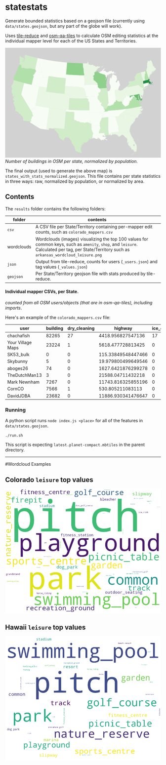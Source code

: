 # statestats
Generate bounded statistics based on a geojson file (currently using `data/states.geojson`, but any part of the globe will work).

Uses [tile-reduce](//github.com/mapbox/tile-reduce) and [osm-qa-tiles](//osmlab.github.io/osm-qa-tiles/) to calculate OSM editing statistics at the individual mapper level for each of the US States and Territories.

![Image of the Continental US](osm-buildings-norm-pop.png)
_Number of buildings in OSM per state, normalized by population._ 

The final output (used to generate the above map) is `states_with_stats_normalized.geojson`. This file contains per state statistics in three ways: raw, normalized by population, or normalized by area.

## Contents

The `results` folder contains the following folders: 

| folder | contents | 
|--------|----------|
| `csv`  | A CSV file per State/Territory containing per-mapper edit counts, such as `colorado_mappers.csv` | 
| wordclouds | Wordclouds (images) visualizing the top 100 values for common keys, such as `amenity`, `shop`, and `leisure`. Calculated per tag, per State/Territory such as `arkansas_wordcloud_leisure.png`
| `json` | Output from tile-reduce, counts for users (`_users.json`) and tag values (`_values.json`)
| `geojson` | Per State/Territory geojson file with stats produced by tile-reduce. |


#### Individual mapper CSVs, per State. 
*counted from all OSM users/objects (that are in osm-qa-tiles), including imports*.

Here's an example of the `colorado_mappers.csv` file:

|user|building|dry_cleaning|highway|ice_cream|laundry|total_objects|
|----|--------|------------|-------|---------|-------|-------------|
|chachafish|82265|27|4418.956827547136|17|18|377082|
|Your Village Maps|23224|1|5618.477728813425|0|43|220505|
|SK53_bulk|0|0|115.33849548447466|0|0|191551|
|Skybunny|5|0|19.979800499649546|0|0|70022|
|aboges26|74|0|1627.6421876299278|0|0|68496|
|TheDutchMan13|3|0|21588.04711432218|0|0|66621|
|Mark Newnham|7267|0|11743.816325855196|0|0|66322|
|CornCO|7566|1|530.805211083113|0|0|65791|
|DavidJDBA|23682|0|11886.930341476647|0|0|64233|		
		
### Running

A python script runs `node index.js <place>` for all of the features in `data/states.geojson`.

	./run.sh 
	
This script is expecting `latest.planet-compact.mbtiles` in the parent directory.


<hr>
#Wordcloud Examples

## Colorado `leisure` top values
![](results/wordclouds/colorado_wordcloud_leisure.png)

## Hawaii `leisure` top values
![](results/wordclouds/hawaii_wordcloud_leisure.png)